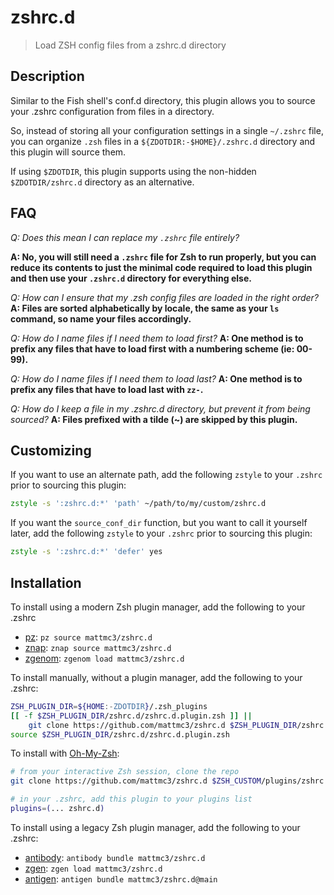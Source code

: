 # zshrc.d

> Load ZSH config files from a zshrc.d directory

## Description

Similar to the Fish shell's conf.d directory, this plugin allows you to source your .zshrc configuration from files in a directory.

So, instead of storing all your configuration settings in a single `~/.zshrc` file,
you can organize `.zsh` files in a `${ZDOTDIR:-$HOME}/.zshrc.d` directory and this plugin will source them.

If using `$ZDOTDIR`, this plugin supports using the non-hidden `$ZDOTDIR/zshrc.d` directory as an alternative.

## FAQ

_Q: Does this mean I can replace my `.zshrc` file entirely?_

**A: No, you will still need a `.zshrc` file for Zsh to run properly, but you can reduce its contents to just the minimal code required to load this plugin and then use your `.zshrc.d` directory for everything else.**

_Q: How can I ensure that my .zsh config files are loaded in the right order?_
**A: Files are sorted alphabetically by locale, the same as your `ls` command, so name your files accordingly.**

_Q: How do I name files if I need them to load first?_
**A: One method is to prefix any files that have to load first with a numbering scheme (ie: 00-99).**

_Q: How do I name files if I need them to load last?_
**A: One method is to prefix any files that have to load last with `zz-`.**

_Q: How do I keep a file in my .zshrc.d directory, but prevent it from being sourced?_
**A: Files prefixed with a tilde (~) are skipped by this plugin.**

## Customizing

If you want to use an alternate path, add the following `zstyle` to your `.zshrc` prior to sourcing this plugin:

```zsh
zstyle -s ':zshrc.d:*' 'path' ~/path/to/my/custom/zshrc.d
```

If you want the `source_conf_dir` function, but you want to call it yourself later,
add the following `zstyle` to your `.zshrc` prior to sourcing this plugin:

```zsh
zstyle -s ':zshrc.d:*' 'defer' yes
```

## Installation

To install using a modern Zsh plugin manager, add the following to your .zshrc

- [pz]: `pz source mattmc3/zshrc.d`
- [znap]: `znap source mattmc3/zshrc.d`
- [zgenom]: `zgenom load mattmc3/zshrc.d`

To install manually, without a plugin manager, add the following to your .zshrc:

```zsh
ZSH_PLUGIN_DIR=${HOME:-ZDOTDIR}/.zsh_plugins
[[ -f $ZSH_PLUGIN_DIR/zshrc.d/zshrc.d.plugin.zsh ]] ||
    git clone https://github.com/mattmc3/zshrc.d $ZSH_PLUGIN_DIR/zshrc.d
source $ZSH_PLUGIN_DIR/zshrc.d/zshrc.d.plugin.zsh
```

To install with [Oh-My-Zsh][omz]:

```zsh
# from your interactive Zsh session, clone the repo
git clone https://github.com/mattmc3/zshrc.d $ZSH_CUSTOM/plugins/zshrc.d

# in your .zshrc, add this plugin to your plugins list
plugins=(... zshrc.d)
```

To install using a legacy Zsh plugin manager, add the following to your .zshrc:

- [antibody]: `antibody bundle mattmc3/zshrc.d`
- [zgen]: `zgen load mattmc3/zshrc.d`
- [antigen]: `antigen bundle mattmc3/zshrc.d@main`

[pz]: https://github.com/mattmc3/pz
[antigen]: https://github.com/zsh-users/antigen
[antibody]: https://getantibody.github.io
[znap]: https://github.com/marlonrichert/zsh-snap
[zgen]: https://github.com/tarjoilija/zgen
[zgenom]: https://github.com/jandamm/zgenom
[omz]: https://github.com/ohmyzsh/ohmyzsh
